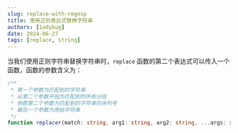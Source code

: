 ```yaml
---
slug: replace-with-regexp
title: 使用正则表达式替换字符串
authors: [1adybug]
date: 2024-06-27
tags: [replace, string]
---
```


当我们使用正则字符串替换字符串时，`replace` 函数的第二个表达式可以传入一个函数，函数的参数含义为：

```ts
/**
 * 第一个参数为匹配到的字符串
 * 从第二个参数开始为匹配到的所有分组
 * 倒数第二个参数为匹配到的字符串的序列号
 * 最后一个参数为原始字符串
 */
function replacer(match: string, arg1: string, arg2: string, ...args: string[], index: number, str: string): string {}
```
